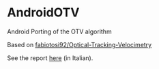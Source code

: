 # AndroidOTV
Android Porting of the OTV algorithm

Based on [fabiotosi92/Optical-Tracking-Velocimetry](https://github.com/fabiotosi92/Optical-Tracking-Velocimetry)

See the report [here](https://github.com/gullpet/tesi-triennale/blob/master/tesi.pdf) (in Italian).
